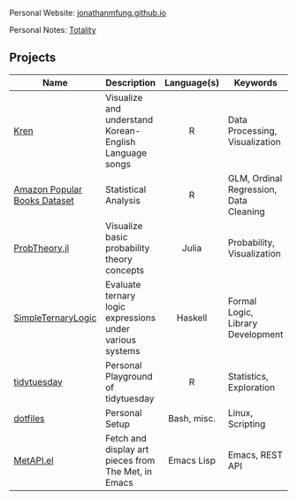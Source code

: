 Personal Website: [jonathanmfung.github.io](https://jonathanmfung.github.io)

Personal Notes: [Totality](https://github.com/jonathanmfung/Totality)
  
## Projects
<!-- Format table with Emacs -->

| Name                                                                                                               | Description                                              | Language(s) | Keywords                               |
|--------------------------------------------------------------------------------------------------------------------|----------------------------------------------------------|:-----------:|----------------------------------------|
| [Kren](https://github.com/jonathanmfung/Kren)                                                                      | Visualize and understand Korean-English Language songs   | R           | Data Processing, Visualization         |
| [Amazon Popular Books Dataset](https://github.com/jonathanmfung/Amazon-popular-books-dataset/blob/main/README.pdf) | Statistical Analysis                                     | R           | GLM, Ordinal Regression, Data Cleaning |
| [ProbTheory.jl](https://github.com/jonathanmfung/ProbTheory.jl)                                                    | Visualize basic probability theory concepts              | Julia       | Probability, Visualization             |
| [SimpleTernaryLogic](https://github.com/jonathanmfung/SimpleTernaryLogic)                                          | Evaluate ternary logic expressions under various systems | Haskell     | Formal Logic, Library Development      |
| [tidytuesday](https://github.com/jonathanmfung/tidytuesday)                                                        | Personal Playground of tidytuesday                       | R           | Statistics, Exploration                |
| [dotfiles](https://github.com/jonathanmfung/dotfiles)                                                                | Personal Setup                                           | Bash, misc. | Linux, Scripting                       |
| [MetAPI.el](https://github.com/jonathanmfung/MetAPI.el)                                                            | Fetch and display art pieces from The Met, in Emacs      | Emacs Lisp  | Emacs, REST API                        |

